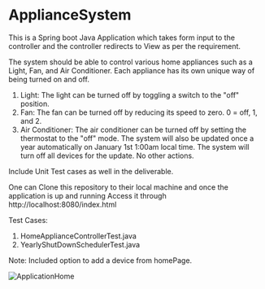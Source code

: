 # ApplianceSystem
This is a Spring boot Java Application which takes form input to the controller and the controller redirects to View as per the requirement.

The system should be able to control various home appliances such as a Light, Fan, and Air Conditioner. Each appliance has its own unique way of being turned on and off.
1. Light: The light can be turned off by toggling a switch to the "off" position.
2. Fan: The fan can be turned off by reducing its speed to zero. 0 = off, 1, and 2.
3. Air Conditioner: The air conditioner can be turned off by setting the thermostat to the "off" mode.
The system will also be updated once a year automatically on January 1st 1:00am local time. The system will turn off all devices for the update. No other actions.

Include  Unit Test cases as well in the deliverable.

One can Clone this repository to their local machine and once the application is up and running
Access it through http://localhost:8080/index.html

Test Cases:
1. HomeApplianceControllerTest.java
2. YearlyShutDownSchedulerTest.java

Note: Included option to add a device from homePage.

![ApplicationHome](https://github.com/user-attachments/assets/01bd2e10-2ac7-4abb-963e-9e626b6ae1cf)
